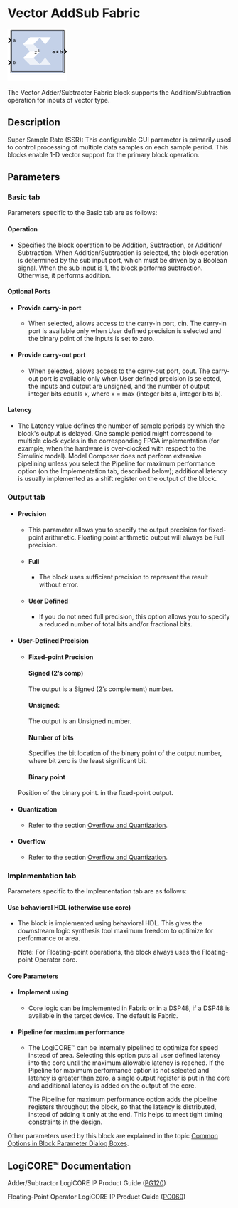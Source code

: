 # Vector AddSub Fabric


![](./Images/block.png)

The Vector Adder/Subtracter Fabric block supports the
Addition/Subtraction operation for inputs of vector type.

## Description

Super Sample Rate (SSR): This configurable GUI parameter is primarily
used to control processing of multiple data samples on each sample
period. This blocks enable 1-D vector support for the primary block
operation.


## Parameters

### Basic tab  
Parameters specific to the Basic tab are as follows:

#### Operation  
* Specifies the block operation to be Addition, Subtraction, or Addition/
Subtraction. When Addition/Subtraction is selected, the block operation
is determined by the sub input port, which must be driven by a Boolean
signal. When the sub input is 1, the block performs subtraction.
Otherwise, it performs addition.

#### Optional Ports  
* #### Provide carry-in port  
  * When selected, allows access to the carry-in port, cin. The carry-in
port is available only when User defined precision is selected and the
binary point of the inputs is set to zero.

* #### Provide carry-out port  
  * When selected, allows access to the carry-out port, cout. The
carry-out port is available only when User defined precision is
selected, the inputs and output are unsigned, and the number of output
integer bits equals x, where x = max (integer bits a, integer bits
b).

#### Latency  
* The Latency value defines the number of sample periods by which the
block's output is delayed. One sample period might correspond to
multiple clock cycles in the corresponding FPGA implementation (for
example, when the hardware is over-clocked with respect to the Simulink
model). Model Composer does not perform extensive pipelining unless you
select the Pipeline for maximum performance option (on the
Implementation tab, described below); additional latency is usually
implemented as a shift register on the output of the block.


### Output tab  
* #### Precision  
  * This parameter allows you to specify the output precision for
fixed-point arithmetic. Floating point arithmetic output will always be
Full precision.

  * #### Full  
    * The block uses sufficient precision to represent the result without
error.

  * #### User Defined  
    * If you do not need full precision, this option allows you to specify a
reduced number of total bits and/or fractional bits.

* #### User-Defined Precision  
  * #### Fixed-point Precision  
    #### Signed (2’s comp)
    The output is a Signed (2’s complement) number.

    #### Unsigned: 
    The output is an Unsigned number.

    #### Number of bits
    Specifies the bit location of the binary point of the output number,
where bit zero is the least significant bit.

    #### Binary point
   Position of the binary point. in the fixed-point output.

 * #### Quantization  
   * Refer to the section [Overflow and
Quantization](common-options-in-block-parameter-dialog-boxes-aa1032308.html#val1538085362909__aa1032322).

  * #### Overflow  
    * Refer to the section [Overflow and
Quantization](common-options-in-block-parameter-dialog-boxes-aa1032308.html#val1538085362909__aa1032322).



### Implementation tab  
Parameters specific to the Implementation tab are as follows:

#### Use behavioral HDL (otherwise use core)  
* The block is implemented using behavioral HDL. This gives the downstream
logic synthesis tool maximum freedom to optimize for performance or
area.

  Note: For Floating-point operations, the block always uses the
Floating-point Operator core.

#### Core Parameters  
* #### Implement using  
  * Core logic can be implemented in Fabric or in a DSP48, if a DSP48 is
available in the target device. The default is Fabric.

* #### Pipeline for maximum performance  
  * The LogiCORE™ can be internally pipelined to optimize for speed
instead of area. Selecting this option puts all user defined latency
into the core until the maximum allowable latency is reached. If the
Pipeline for maximum performance option is not selected and latency is
greater than zero, a single output register is put in the core and
additional latency is added on the output of the core.

    The Pipeline for maximum performance option adds the pipeline registers
throughout the block, so that the latency is distributed, instead of
adding it only at the end. This helps to meet tight timing constraints
in the design.

Other parameters used by this block are explained in the topic [Common
Options in Block Parameter Dialog
Boxes](common-options-in-block-parameter-dialog-boxes-aa1032308.html).

## LogiCORE™ Documentation

Adder/Subtractor LogiCORE IP Product Guide
([PG120](https://www.xilinx.com/cgi-bin/docs/ipdoc?c=c_addsub;v=latest;d=pg120-c-addsub.pdf))

Floating-Point Operator LogiCORE IP Product Guide
([PG060](https://www.xilinx.com/cgi-bin/docs/ipdoc?c=floating_point;v=latest;d=pg060-floating-point.pdf))
